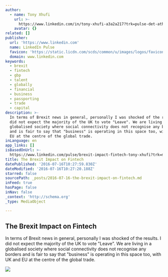 ```yaml
---
author:
  - name: Tony Xhufi
    url: >-
      https://www.linkedin.com/in/tony-xhufi-a3a2a217?trk=pulse-det-athr_prof-art_hdr
    avatar: {}
related: []
publisher:
  url: 'https://www.linkedin.com'
  name: LinkedIn Pulse
  favicon: 'https://static.licdn.com/scds/common/u/images/logos/favicons/v1/favicon.ico'
  domain: www.linkedin.com
keywords:
  - brexit
  - fintech
  - gbp
  - talent
  - globally
  - financial
  - business
  - passporting
  - trade
  - capital
description: >-
  In terms of Brexit news in general, personally I was shocked of the results. I
  did not expect the majority of the UK to vote "Leave". We are living in a
  globalised society where social connectivity does not recognise any borders
  and is fair to say that "business" is operating in this space too, with UK and
  EU at the centre of the global trade.
inLanguage: en
app_links: []
isBasedOnUrl: >-
  https://www.linkedin.com/pulse/brexit-impact-fintech-tony-xhufi?trk=mp-author-card
title: The Brexit Impact on Fintech
datePublished: '2016-07-16T10:27:59.830Z'
dateModified: '2016-07-16T10:27:20.188Z'
starred: false
sourcePath: _posts/2016-07-16-the-brexit-impact-on-fintech.md
inFeed: true
hasPage: false
inNav: false
_context: 'http://schema.org'
_type: MediaObject

---
```

<article style=""><h1>The Brexit Impact on Fintech</h1><p>In terms of Brexit news in general, personally I was shocked of the results. I did not expect the majority of the UK to vote "Leave". We are living in a globalised society where social connectivity does not recognise any borders and is fair to say that "business" is operating in this space too, with UK and EU at the centre of the global trade.</p><img src="https://media.licdn.com/mpr/mpr/AAEAAQAAAAAAAAffAAAAJDRlYTU4NzBmLThkMjktNDgyYS05NTE0LWFlMzg2ZTYwODRkNw.jpg" /></article>